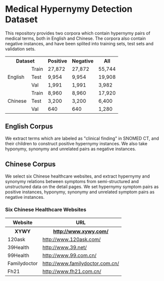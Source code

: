 # Medical Hypernymy Detection Dataset

This repository provides two corpora which contain hypernymy pairs of medical terms, both in English and Chinese. The corpora also contain negative instances, and have been splited into training sets, test sets and validation sets.

<table class="tg">
  <tr>
    <th class="tg-bzci" colspan="2">Dataset</th>
    <th class="tg-bzci">  Positive  </th>
    <th class="tg-bzci">   Negative   </th>
    <th class="tg-bzci">All</th>
  </tr>
  <tr>
    <td class="tg-4kyz" rowspan="3">     English     </td>
    <td class="tg-4kyz">     Train     </td>
    <td class="tg-4kyz">     27,872   </td>
    <td class="tg-4kyz">27,872</td>
    <td class="tg-bzci">     55,744     </td>
  </tr>
  <tr>
    <td class="tg-4kyz"> Test </td>
    <td class="tg-4kyz">9,954</td>
    <td class="tg-4kyz">9,954</td>
    <td class="tg-bzci">19,908</td>
  </tr>
  <tr>
    <td class="tg-4kyz">Val</td>
    <td class="tg-4kyz">1,991</td>
    <td class="tg-4kyz">1,991</td>
    <td class="tg-bzci">3,982</td>
  </tr>
  <tr>
    <td class="tg-4kyz" rowspan="3">Chinese</td>
    <td class="tg-4kyz">Train</td>
    <td class="tg-4kyz">8,960</td>
    <td class="tg-4kyz">8,960</td>
    <td class="tg-bzci">17,920</td>
  </tr>
  <tr>
    <td class="tg-4kyz">Test</td>
    <td class="tg-4kyz">3,200</td>
    <td class="tg-4kyz">3,200</td>
    <td class="tg-bzci">6,400</td>
  </tr>
  <tr>
    <td class="tg-bzci">Val</td>
    <td class="tg-bzci">640</td>
    <td class="tg-bzci">640</td>
    <td class="tg-bzci">1,280</td>
  </tr>
</table>

## English Corpus
We extract terms which are labeled as "clinical finding" in SNOMED CT, and their children to construct positive hypernymy instances. We also take hyponymy, synonymy and unrelated pairs as negative instances. 

## Chinese Corpus
We select six Chinese healthcare websites, and extract hypernymy and synonymy relations between symptoms from semi-structured and unstructured data on the detail pages. We set hypernymy symptom pairs as positive instances, hyponymy, synonymy and unrelated symptom pairs as negative instances.

### Six Chinese Healthcare Websites
<table class="tg">
  <tr>
    <th>Website</th>
    <th>URL</th>
  </tr>
  <tr>
    <th>XYWY</th>
    <th><a href="http://www.xywy.com/">http://www.xywy.com/</a></th>
  </tr>
  <tr>
    <td>120ask</td>
    <td><a href="http://www.120ask.com/">http://www.120ask.com/</a></td>
  </tr>
  <tr>
    <td>39Health<br></td>
    <td><a href="http://www.39.net/">http://www.39.net/</a></td>
  </tr>
  <tr>
    <td>99Health</td>
    <td><a href="http://www.99.com.cn/">http://www.99.com.cn/</a></td>
  </tr>
  <tr>
    <td>Familydoctor</td>
    <td><a href="http://www.familydoctor.com.cn/">http://www.familydoctor.com.cn/</a></td>
  </tr>
  <tr>
    <td>Fh21</td>
    <td><a href="http://www.fh21.com.cn/">http://www.fh21.com.cn/</a></td>
  </tr>
</table>
